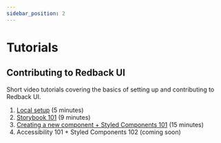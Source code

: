 ```yaml
---
sidebar_position: 2
---
```


# Tutorials

## Contributing to Redback UI 
Short video tutorials covering the basics of setting up and contributing to Redback UI.

1. [Local setup](https://www.loom.com/share/d77050ce968e4c3690f1760988318de3?sid=d2426caa-3dbf-4477-97a3-0e6beb4391d9) (5 minutes)
2. [Storybook 101](https://www.loom.com/share/527a2b3bec2d430b805dd35e273e9f27?sid=31f6d006-271c-40ff-8412-a792aa61e03e) (9 minutes)
3. [Creating a new component + Styled Components 101](https://www.loom.com/share/79151a01446d4a798267b72dc01b6fa2) (15 minutes)
4. Accessibility 101 + Styled Components 102 (coming soon)
